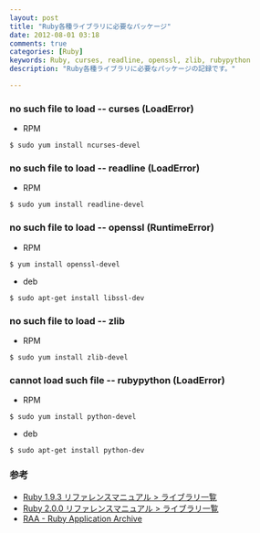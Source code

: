 ```yaml
---
layout: post
title: "Ruby各種ライブラリに必要なパッケージ"
date: 2012-08-01 03:18
comments: true
categories: [Ruby]
keywords: Ruby, curses, readline, openssl, zlib, rubypython
description: "Ruby各種ライブラリに必要なパッケージの記録です。"

---
```


### no such file to load -- curses (LoadError)

- RPM
```
$ sudo yum install ncurses-devel
```

<!-- more -->

### no such file to load -- readline (LoadError)

- RPM
```
$ sudo yum install readline-devel
```

### no such file to load -- openssl (RuntimeError)

- RPM
```
$ yum install openssl-devel
```

- deb
```
$ sudo apt-get install libssl-dev
```

### no such file to load -- zlib

- RPM
```
$ sudo yum install zlib-devel
```

### cannot load such file -- rubypython (LoadError)

- RPM
```
$ sudo yum install python-devel
```

- deb
```
$ sudo apt-get install python-dev
```

### 参考
- [Ruby 1.9.3 リファレンスマニュアル > ライブラリ一覧 ](http://doc.ruby-lang.org/ja/1.9.3/library/)
- [Ruby 2.0.0 リファレンスマニュアル > ライブラリ一覧 ](http://doc.ruby-lang.org/ja/2.0.0/library/)
- [RAA - Ruby Application Archive](http://raa.ruby-lang.org/)
